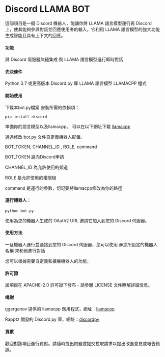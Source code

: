# Discord LLAMA BOT

這個項目是一個 Discord 機器人，能讓你將 LLAMA 語言模型運行再 Discord 上，使其能夠參與對話並回應使用者的輸入。它利用 LLAMA 語言模型的強大功能生成智能且具有上下文的回應。
#### 功能

   與 Discord 伺服器無縫集成
   與 LLAMA 語言模型進行即時對話
    

#### 先決條件

   Python 3.7 或更高版本
   Discord.py 庫
   LLAMA 語言模型
   LLAMACPP 程式

#### 開始使用

   下載本bot.py檔案
   安裝所需的依賴項：

    pip install discord

   準備你的語言模型以及llamacpp。
   可以在以下網址下載
   [llamacpp](https://github.com/ggerganov/llama.cpp)

   通過修改 bot.py 文件自定義機器人配置。
   
   BOT_TOKEN, CHANNEL_ID , ROLE, command
   
   BOT_TOKEN 請向Discord申請
   
   CHANNEL_ID 為允許使用的頻道
   
   ROLE 是允許使用的權限組
   
   command 是運行的參數，切記要將llamacpp修改為你的路徑
    
#### 運行機器人：

    python bot.py

   使用為您的機器人生成的 OAuth2 URL 邀請它加入到您的 Discord 伺服器。

#### 使用方法

   一旦機器人運行並連接到您的 Discord 伺服器，您可以使用 @您所設定的機器人名稱 來和他進行對話

   您可以根據需要自定義和擴展機器人的功能。
#### 許可證

  該項目在 APACHE-2.0 許可證下發布 - 請參閱 LICENSE 文件瞭解詳細信息。
  
#### 鳴謝

   ggerganov 提供的 llamacpp 應用程式，網址：[llamacpp](https://github.com/ggerganov/llama.cpp)
   
   Rapptz 開發的 Discord.py 庫，網址：[discordpy](https://github.com/Rapptz/discord.py)


#### 貢獻

歡迎對該項目進行貢獻。請隨時提出問題或提交拉取請求以提出改進意見或報告錯誤。

